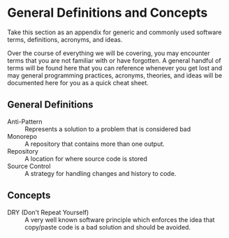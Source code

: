 # General Definitions and Concepts

Take this section as an appendix for generic and commonly used software terms, definitions, acronyms, and ideas.

Over the course of everything we will be covering, you may encounter terms that you are not familiar with or have forgotten. A general handful of terms will be found here that you can reference whenever you get lost and may general programming practices, acronyms, theories, and ideas will be documented here for you as a quick cheat sheet.

## General Definitions

<dl>
  <dt>Anti-Pattern</dt>
  <dd>Represents a solution to a problem that is considered bad</dd>
  <dt>Monorepo</dt>
  <dd>A repository that contains more than one output.</dd>
  <dt>Repository</dt>
  <dd>A location for where source code is stored</dd>
  <dt>Source Control</dt>
  <dd>A strategy for handling changes and history to code.</dd>
</dl>

## Concepts

<dl>
  <dt>DRY (Don't Repeat Yourself)</dt>
  <dd>A very well known software principle which enforces the idea that copy/paste code is a bad solution and should be avoided.</dd>
</dl>
